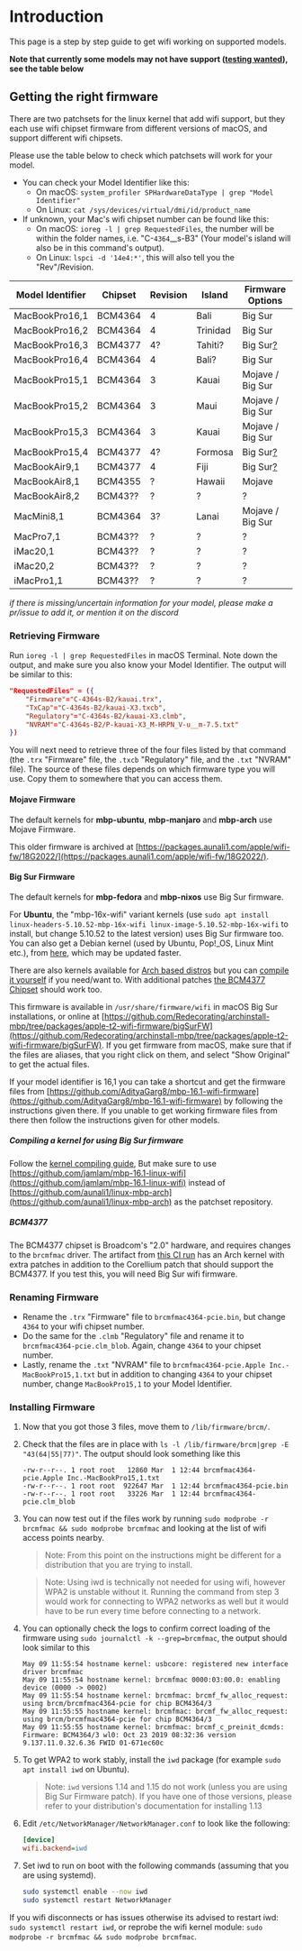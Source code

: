 # Introduction

This page is a step by step guide to get wifi working on supported models.

**Note that currently some models may not have support
([testing wanted](https://wiki.t2linux.org/guides/wifi/#bcm4377)), see the table below**

## Getting the right firmware

There are two patchsets for the linux kernel that add wifi support, but they
each use wifi chipset firmware from different versions of macOS, and
support different wifi chipsets.

Please use the table below to check which patchsets will work for your model.

- You can check your Model Identifier like this:
    - On macOS: `system_profiler SPHardwareDataType | grep "Model Identifier"`
    - On Linux: `cat /sys/devices/virtual/dmi/id/product_name`
- If unknown, your Mac's wifi chipset number can be found like this:
    - On macOS: `ioreg -l | grep RequestedFiles`, the number will be
      within the folder names, i.e. "C-`4364`\_\_s-B3" (Your model's
      island will also be in this command's output).
    - On Linux: `lspci -d '14e4:*'`, this will also tell you the
      "Rev"/Revision.

| Model Identifier | Chipset | Revision | Island   | Firmware Options     |
|------------------|---------|----------|----------|----------------------|
| MacBookPro16,1   | BCM4364 | 4        | Bali     | Big Sur              |
| MacBookPro16,2   | BCM4364 | 4        | Trinidad | Big Sur              |
| MacBookPro16,3   | BCM4377 | 4?       | Tahiti?  | Big Sur[?](https://wiki.t2linux.org/guides/wifi/#bcm4377) |
| MacBookPro16,4   | BCM4364 | 4        | Bali?    | Big Sur              |
| MacBookPro15,1   | BCM4364 | 3        | Kauai    | Mojave / Big Sur     |
| MacBookPro15,2   | BCM4364 | 3        | Maui     | Mojave / Big Sur     |
| MacBookPro15,3   | BCM4364 | 3        | Kauai    | Mojave / Big Sur     |
| MacBookPro15,4   | BCM4377 | 4?       | Formosa  | Big Sur[?](https://wiki.t2linux.org/guides/wifi/#bcm4377) |
| MacBookAir9,1    | BCM4377 | 4        | Fiji     | Big Sur[?](https://wiki.t2linux.org/guides/wifi/#bcm4377) |
| MacBookAir8,1    | BCM4355 | ?        | Hawaii   | Mojave               |
| MacBookAir8,2    | BCM43?? | ?        | ?        | ?                    |
| MacMini8,1       | BCM4364 | 3?       | Lanai    | Mojave / Big Sur     |
| MacPro7,1        | BCM43?? | ?        | ?        | ?                    |
| iMac20,1         | BCM43?? | ?        | ?        | ?                    |
| iMac20,2         | BCM43?? | ?        | ?        | ?                    |
| iMacPro1,1       | BCM43?? | ?        | ?        | ?                    |

*if there is missing/uncertain information for your model, please make a
pr/issue to add it, or mention it on the discord*

### Retrieving Firmware

Run `ioreg -l | grep RequestedFiles` in macOS Terminal. Note down the output, and make sure you also know your Model Identifier. The output will be similar to this:

```json
"RequestedFiles" = ({
    "Firmware"="C-4364s-B2/kauai.trx",
    "TxCap"="C-4364s-B2/kauai-X3.txcb",
    "Regulatory"="C-4364s-B2/kauai-X3.clmb",
    "NVRAM"="C-4364s-B2/P-kauai-X3_M-HRPN_V-u__m-7.5.txt"
})
```

You will next need to retrieve three of the four files listed by that command (the `.trx` "Firmware" file, the `.txcb` "Regulatory" file, and the `.txt` "NVRAM" file). The source of these files depends on which firmware type you will use. Copy them to somewhere that you can access them.

#### Mojave Firmware

The default kernels for **mbp-ubuntu**, **mbp-manjaro** and **mbp-arch** use Mojave Firmware.

This older firmware is archived at [https://packages.aunali1.com/apple/wifi-fw/18G2022/](https://packages.aunali1.com/apple/wifi-fw/18G2022/).

#### Big Sur Firmware

The default kernels for **mbp-fedora** and **mbp-nixos** use Big Sur firmware.

For **Ubuntu**, the "mbp-16x-wifi" variant kernels (use `sudo apt install linux-headers-5.10.52-mbp-16x-wifi linux-image-5.10.52-mbp-16x-wifi` to install, but change 5.10.52 to the latest version) uses Big Sur firmware too. You can also get a Debian kernel (used by Ubuntu, Pop!_OS, Linux Mint etc.), from [here](https://github.com/AdityaGarg8/mbp-16.x-ubuntu-kernel/releases), which may be updated faster.

There are also kernels available for [Arch based distros](https://github.com/Redecorating/mbp-16.1-linux-wifi/releases)
but you can [compile it yourself](https://wiki.t2linux.org/guides/wifi/#compiling-with-corelliums-patchset) if you need/want to.
With additional patches [the BCM4377 Chipset](https://wiki.t2linux.org/guides/wifi/#bcm4377) should work too.

This firmware is available in `/usr/share/firmware/wifi` in macOS Big Sur installations, or online at [https://github.com/Redecorating/archinstall-mbp/tree/packages/apple-t2-wifi-firmware/bigSurFW](https://github.com/Redecorating/archinstall-mbp/tree/packages/apple-t2-wifi-firmware/bigSurFW). If you get firmware from macOS, make sure that if the files are aliases, that you right click on them, and select "Show Original" to get the actual files.

If your model identifier is 16,1 you can take a shortcut and get the firmware files from [https://github.com/AdityaGarg8/mbp-16.1-wifi-firmware](https://github.com/AdityaGarg8/mbp-16.1-wifi-firmware) by following the instructions given there. If you unable to get working firmware files from there then follow the instructions given for other models.

##### Compiling a kernel for using Big Sur firmware

Follow the [kernel compiling guide](https://wiki.t2linux.org/guides/kernel/#compile),
But make sure to use [https://github.com/jamlam/mbp-16.1-linux-wifi](https://github.com/jamlam/mbp-16.1-linux-wifi)
instead of [https://github.com/aunali1/linux-mbp-arch](https://github.com/aunali1/linux-mbp-arch)
as the patchset repository.

##### BCM4377

The BCM4377 chipset is Broadcom's "2.0" hardware, and requires changes to
the `brcmfmac` driver. The artifact from [this CI run](https://github.com/Redecorating/mbp-16.1-linux-wifi/actions/runs/1037316726)
has an Arch kernel with extra patches in addition to the
Corellium patch that should support the BCM4377. If you test this, you
will need Big Sur wifi firmware.

### Renaming Firmware

- Rename the `.trx` "Firmware" file to `brcmfmac4364-pcie.bin`, but change `4364` to your wifi chipset number.
- Do the same for the `.clmb` "Regulatory" file and rename it to `brcmfmac4364-pcie.clm_blob`. Again, change `4364` to your chipset number.
- Lastly, rename the `.txt` "NVRAM" file to `brcmfmac4364-pcie.Apple Inc.-MacBookPro15,1.txt` but in addition to changing `4364` to your chipset number, change `MacBookPro15,1` to your Model Identifier.

### Installing Firmware

1. Now that you got those 3 files, move them to `/lib/firmware/brcm/`.
2. Check that the files are in place with `ls -l /lib/firmware/brcm|grep -E "43(64|55|77)"`. The output should look something like this

    ```plain
    -rw-r--r--. 1 root root   12860 Mar  1 12:44 brcmfmac4364-pcie.Apple Inc.-MacBookPro15,1.txt
    -rw-r--r--. 1 root root  922647 Mar  1 12:44 brcmfmac4364-pcie.bin
    -rw-r--r--. 1 root root   33226 Mar  1 12:44 brcmfmac4364-pcie.clm_blob
    ```

3. You can now test out if the files work by running `sudo modprobe -r brcmfmac && sudo modprobe brcmfmac` and looking at the list of wifi access points nearby.

    > Note: From this point on the instructions might be different for a distribution that you are trying to install.

    > Note: Using iwd is technically not needed for using wifi, however WPA2 is unstable without it.
    Running the command from step 3 would work for connecting to WPA2 networks as well but it would have to be
    run every time before connecting to a network.

4. You can optionally check the logs to confirm correct loading of the firmware using `sudo journalctl -k --grep=brcmfmac`, the output should look similar to this

    ```log
    May 09 11:55:54 hostname kernel: usbcore: registered new interface driver brcmfmac
    May 09 11:55:54 hostname kernel: brcmfmac 0000:03:00.0: enabling device (0000 -> 0002)
    May 09 11:55:54 hostname kernel: brcmfmac: brcmf_fw_alloc_request: using brcm/brcmfmac4364-pcie for chip BCM4364/3
    May 09 11:55:55 hostname kernel: brcmfmac: brcmf_fw_alloc_request: using brcm/brcmfmac4364-pcie for chip BCM4364/3
    May 09 11:55:55 hostname kernel: brcmfmac: brcmf_c_preinit_dcmds: Firmware: BCM4364/3 wl0: Oct 23 2019 08:32:36 version 9.137.11.0.32.6.36 FWID 01-671ec60c
    ```

5. To get WPA2 to work stably, install the `iwd` package (for example `sudo apt install iwd` on Ubuntu).

    > Note: `iwd` versions 1.14 and 1.15 do not work (unless you are using Big Sur Firmware patch). If you have one of those versions, please refer to your distribution's documentation for installing 1.13

6. Edit `/etc/NetworkManager/NetworkManager.conf` to look like the following:

    ```ini
    [device]
    wifi.backend=iwd
    ```

7. Set iwd to run on boot with the following commands (assuming that you are using systemd).

    ```sh
    sudo systemctl enable --now iwd
    sudo systemctl restart NetworkManager
    ```

If you wifi disconnects or has issues otherwise its advised to restart iwd: `sudo systemctl restart iwd`, or reprobe the wifi kernel module: `sudo modprobe -r brcmfmac && sudo modprobe brcmfmac`.
